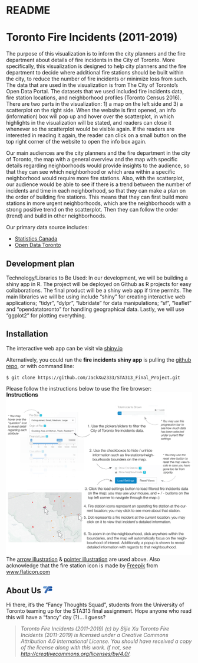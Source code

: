 README
================

# Toronto Fire Incidents (2011-2019)

The purpose of this visualization is to inform the city planners and the
fire department about details of fire incidents in the City of Toronto.
More specifically, this visualization is designed to help city planners
and the fire department to decide where additional fire stations should
be built within the city, to reduce the number of fire incidents or
minimize loss from such. The data that are used in the visualization is
from The City of Toronto’s Open Data Portal. The datasets that we used
included fire incidents data, fire station locations, and neighborhood
profiles (Toronto Census 2016). There are two parts in the
visualization: 1) a map on the left side and 3) a scatterplot on the
right side. When the website is first opened, an info (information) box
will pop up and hover over the scatterplot, in which highlights in the
visualization will be stated, and readers can close it whenever so the
scatterplot would be visible again. If the readers are interested in
reading it again, the reader can click on a small button on the top
right corner of the website to open the info box again.

Our main audiences are the city planners and the fire department in the
city of Toronto, the map with a general overview and the map with
specific details regarding neighborhoods would provide insights to the
audience, so that they can see which neighborhood or which area within a
specific neighborhood would require more fire stations. Also, with the
scatterplot, our audience would be able to see if there is a trend
between the number of incidents and time in each neighborhood, so that
they can make a plan on the order of building fire stations. This means
that they can first build more stations in more urgent neighborhoods,
which are the neighborhoods with a strong positive trend on the
scatterplot. Then they can follow the order (trend) and build in other
neighborhoods.

Our primary data source includes:

  - [Statistics
    Canada](https://www12.statcan.gc.ca/census-recensement/2016/rt-td/population-eng.cfm)
  - [Open Data
    Toronto](https://www.toronto.ca/city-government/data-research-maps/open-data/)

## Development plan

Technology/Libraries to Be Used: In our development, we will be building
a shiny app in R. The project will be deployed on Github as R projects
for easy collaborations. The final product will be a shiny web app if
time permits. The main libraries we will be using include “shiny” for
creating interactive web applications; “tidyr”, “dylpr”, “lubridate” for
data manipulations; “sf”, “leaflet” and “opendatatoronto” for handling
geographical data. Lastly, we will use “ggplot2” for plotting
everything.

## Installation

The interactive web app can be visit via
[shiny.io](https://sijiexu.shinyapps.io/City_of_Toronto_fire_incidents_browser/)

Alternatively, you could run the **fire incidents shiny app** is pulling
the [github repo](https://github.com/JackXu2333/STA313_Final_Project),
or with command line:

    $ git clone https://github.com/JackXu2333/STA313_Final_Project.git

Please follow the instructions below to use the fire browser:
![Instructions](app/www/map-instructions.png) The [arrow
illustration](https://www.freepik.com/premium-vector/black-arrows-hand-drawing_11877923.htm)
& [pointer
illustration](https://www.freepik.com/premium-vector/pointer-cursor-mouse-icon_6896206.htm#page=1&query=pointers&position=32)
are used above. Also acknowledge that the fire station icon is made by
<a href="https://www.freepik.com" title="Freepik">Freepik</a> from
<a href="https://www.flaticon.com/" title="Flaticon">www.flaticon.com</a>

## About Us <img src="app/www/logo.png" width="25" height="auto">

Hi there, it’s the “Fancy Thoughts Squad”, students from the University
of Toronto teaming up for the STA313 final assignment. Hope anyone who
read this will have a “fancy” day (?)… I guess?

> *Toronto Fire Incidents (2011-2019) (c) by Sijie Xu* *Toronto Fire
> Incidents (2011-2019) is licensed under a Creative Commons Attribution
> 4.0 International License.* *You should have received a copy of the
> license along with this work. If not, see
> <http://creativecommons.org/licenses/by/4.0/>.*
